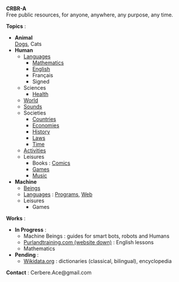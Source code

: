 **CRBR-A**  
Free public resources, for anyone, anywhere, any purpose, any time.  

**Topics** :  
+ **Animal**   
  [Dogs](https://github.com/CRBR-A/AnimalDogs),
  Cats  
+ **Human**  
  + [Languages](https://github.com/CRBR-A/HumanLanguages)
    - [Mathematics](https://github.com/CRBR-A/HumanLanguagesMathematics)  
    - [English](https://github.com/CRBR-A/HumanLanguagesEnglish)  
    - Français  
    - Signed  
  + Sciences  
    - [Health](https://github.com/CRBR-A/HumanSciencesHealth)  
  + [World](https://github.com/CRBR-A/HumanWorld)   
  + [Sounds](https://github.com/CRBR-A/HumanSounds)  
  + Societies 
    - [Countries](https://github.com/CRBR-A/HumanSocietiesCountries)  
    - [Economies](https://github.com/CRBR-A/HumanSocietiesEconomies)  
    - [History](https://github.com/CRBR-A/HumanSocietiesHistory)  
    - [Laws](https://github.com/CRBR-A/HumanSocietiesLaws)  
    - [Time](https://github.com/CRBR-A/HumanSocietiesTime)  
  + [Activities](https://github.com/CRBR-A/HumanActivities)  
  + Leisures
    - Books : 
      [Comics](https://github.com/CRBR-A/HumanLeisuresBooksComics)  
    - [Games](https://github.com/CRBR-A/HumanLeisuresGames)  
    - [Music](https://github.com/CRBR-A/HumanLeisuresMusic)  
+ **Machine**  
  + [Beings](https://github.com/CRBR-A/MachineBeings)  
  + [Languages](https://github.com/CRBR-A/MachineLanguages) : 
    [Programs](https://github.com/CRBR-A/MachinePrograms), 
    [Web](https://github.com/CRBR-A/MachineProgramsWeb)  
  + Leisures  
    - Games  
  
**Works** :  
+ **In Progress** :   
  - Machine Beings : guides for smart bots, robots and Humans  
  - [Purlandtraining.com (website down)](https://purlandtraining.com/) : English lessons  
  - Mathematics  
+ **Pending** :  
  - [Wikidata.org](https://www.wikidata.org/) : dictionaries (classical, bilingual), encyclopedia  
  
**Contact** : 
<code><!-- &#x20; --></code>&#x43;&#x65;&#x72;&#x62;&#x65;&#x72;&#x65;<span><!-- &#x40; --></span>&#x2E;&#x41;&#x63;&#x65;<span><!-- &#x40; --></span>&#x40;&#x67;&#x6D;&#x61;<span><!-- &#x40; --></span>&#x69;<span><!-- &#x40; --></span>&#x6C;&#x2E;&#x63;&#x6F;&#x6D;<code><!-- &#x20; --></code>  
